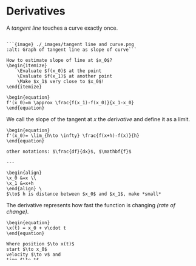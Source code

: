 # Derivatives
A *tangent line* touches a curve exactly once.

```{example} Tangent line

```{image} ./_images/tangent line and curve.png
:alt: Graph of tangent line as slope of curve```

How to estimate slope of line at $x_0$? 
\begin{itemize}
    \Evaluate $f(x_0)$ at the point
    \Evaluate $f(x_1)$ at another point
    \Make $x_1$ very close to $x_0$!
\end{itemize}

\begin{equation}
f'(x_0)=m \approx \frac{f(x_1)-f(x_0)}{x_1-x_0}
\end{equation}
```

We call the slope of the tangent at $x$ the *derivative* and define it as a limit. 

```{topic} Derivative as a limit
\begin{equation}
f'(x_0)= \lim_{h\to \infty} \frac{f(x+h)-f(x)}{h}
\end{equation}

other notations: $\frac{df}{dx}$, $\mathbf{f}$

---

\begin{align}
\x_0 &=x \\
\x_1 &=x+h
\end{align} \
$\to$ h is distance between $x_0$ and $x_1$, make *small*
```

The derivative represents how fast the function is changing *(rate of change)*. 
```{example} Ball moving with constant velocity $v$
\begin{equation}
\x(t) = x_0 + v\cdot t 
\end{equation}

Where position $\to x(t)$
start $\to x_0$
velocity $\to v$ and 
time $\to t$

```{image} ./_images/Ball moving example.png
:alt: Ball with constant velocity example```

\begin{align}
x'(t) &= \lim_{h\to \infty} \frac{x(t+h)-x(t)}{h} \\
&= \lim_{h\to \infty} \frac{[x_0+v(t+h)]-[x_0+vt]}{h} \\
&=\lim_{h\to \infty} \frac{vh}{h} \\
&= v
\end{align}

The *velocity* is the rate of change of *position*
```